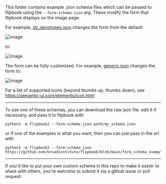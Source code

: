 This folder contains example .json schema files which can be passed to flipbook using the `--form-schema-json` arg. 
These modify the form that flipbook displays on the image page.  

For example, [str_genotypes.json](https://github.com/broadinstitute/flipbook/blob/main/form_schema_examples/str_genotypes.json)
changes the form from the default:

![image](https://user-images.githubusercontent.com/6240170/118541214-733a4580-b71f-11eb-9348-27c3c94a20ff.png)

to:

![image](https://user-images.githubusercontent.com/6240170/118540459-9adcde00-b71e-11eb-814c-b9063eab1957.png)


The form can be fully customized. For example, [generic.json](https://github.com/broadinstitute/flipbook/blob/main/form_schema_examples/generic.json)
changes the form to:

![image](https://user-images.githubusercontent.com/6240170/118543032-c3b2a280-b721-11eb-8651-258a378e7bbc.png)

For a list of supported icons (beyond thumbs up, thumbs down), see
https://semantic-ui.com/elements/icon.html

---
To use one of these schemas, you can download the raw json file, edit it if necessary, and pass it to flipbook with 
```
python3 -m flipbook2 --form-schema-json path/my_schema.json
```
or if one of the examples is what you want, then you can just pass in the url with 
```
python3 -m flipbook2 --form-schema-json https://github.com/broadinstitute/flipbook/blob/main/form_schema_examples/str_genotypes.json
```
----
If you'd like to put your own custom schema in this repo to make it easier to share with others, you're welcome to submit it via a github issue or pull request.
